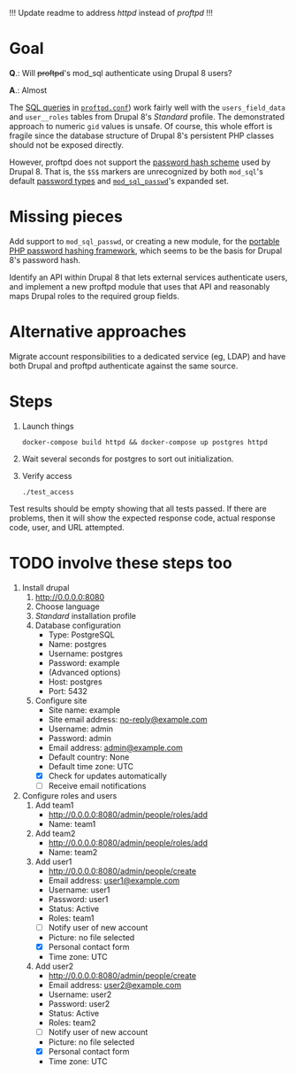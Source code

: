 
!!! Update readme to address _httpd_ instead of _proftpd_ !!!

# Goal

**Q**.: Will ~~proftpd~~'s mod_sql authenticate using Drupal 8 users?

**A**.: Almost

The [SQL queries](http://www.proftpd.org/docs/contrib/mod_sql.html#SQLNamedQuery) in [`proftpd.conf`](proftpd/proftpd.conf)) work fairly well with the `users_field_data` and `user__roles` tables from Drupal 8's *Standard* profile. The demonstrated approach to numeric `gid` values is unsafe. Of course, this whole effort is fragile since the database structure of Drupal 8's persistent PHP classes should not be exposed directly.

However, proftpd does not support the [password hash scheme](https://api.drupal.org/api/drupal/core%21lib%21Drupal%21Core%21Password%21PhpassHashedPassword.php/class/PhpassHashedPassword/8.3.x) used by Drupal 8. That is, the `$S$` markers are unrecognized by both `mod_sql`'s default [password types](http://www.proftpd.org/docs/contrib/mod_sql.html#SQLAuthTypes) and [`mod_sql_passwd`](http://www.proftpd.org/docs/contrib/mod_sql_passwd.html)'s expanded set.


# Missing pieces

Add support to `mod_sql_passwd`, or creating a new module, for the [portable PHP password hashing framework](http://www.openwall.com/phpass/), which seems to be the basis for Drupal 8's password hash.

Identify an API within Drupal 8 that lets external services authenticate users, and implement a new proftpd module that uses that API and reasonably maps Drupal roles to the required group fields.


# Alternative approaches

Migrate account responsibilities to a dedicated service (eg, LDAP) and have both Drupal and proftpd authenticate against the same source.


# Steps

1. Launch things
    ```console
    docker-compose build httpd && docker-compose up postgres httpd
    ```

1. Wait several seconds for postgres to sort out initialization.

1. Verify access
    ```console
    ./test_access
    ```

Test results should be empty showing that all tests passed. If there are problems, then it will show the expected response code, actual response code, user, and URL attempted.

# TODO involve these steps too

1. Install drupal
    1. http://0.0.0.0:8080
    1. Choose language
    1. _Standard_ installation profile
    1. Database configuration
        * Type: PostgreSQL
        * Name: postgres
        * Username: postgres
        * Password: example
        * (Advanced options)
        * Host: postgres
        * Port: 5432
    1. Configure site
        * Site name: example
        * Site email address: no-reply@example.com
        * Username: admin
        * Password: admin
        * Email address: admin@example.com
        * Default country: None
        * Default time zone: UTC
        * [x] Check for updates automatically
        * [ ] Receive email notifications

1. Configure roles and users
    1. Add team1
        * http://0.0.0.0:8080/admin/people/roles/add
        * Name: team1
    1. Add team2
        * http://0.0.0.0:8080/admin/people/roles/add
        * Name: team2
    1. Add user1
        * http://0.0.0.0:8080/admin/people/create
        * Email address: user1@example.com
        * Username: user1
        * Password: user1
        * Status: Active
        * Roles: team1
        * [ ] Notify user of new account
        * Picture: no file selected
        * [x] Personal contact form
        * Time zone: UTC
    1. Add user2
        * http://0.0.0.0:8080/admin/people/create
        * Email address: user2@example.com
        * Username: user2
        * Password: user2
        * Status: Active
        * Roles: team2
        * [ ] Notify user of new account
        * Picture: no file selected
        * [x] Personal contact form
        * Time zone: UTC
